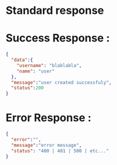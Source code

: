 # Standard response

# Success Response : 
```json
{
  "data":{
    "username": "blablabla",
    "name": "user"
  },
  "message":"user created successfuly",
  "status":200
}
```

# Error Response : 
```json
{
  "error":"",
  "message":"error message",
  "status": "400 | 401 | 500 | etc..."
}
```